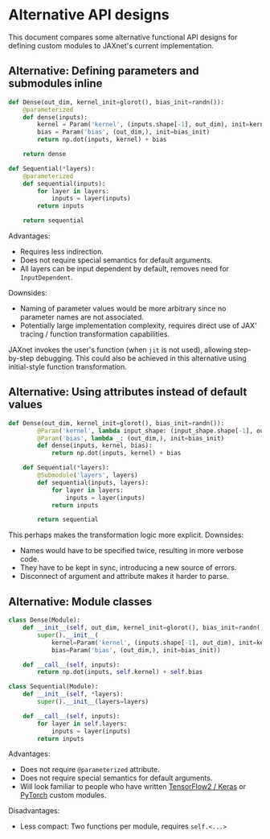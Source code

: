 # Alternative API designs

This document compares some alternative functional API designs for defining custom modules to JAXnet's current implementation.

## Alternative: Defining parameters and submodules inline

```python
def Dense(out_dim, kernel_init=glorot(), bias_init=randn()):
    @parameterized
    def dense(inputs):
        kernel = Param('kernel', (inputs.shape[-1], out_dim), init=kernel_init)
        bias = Param('bias', (out_dim,), init=bias_init)
        return np.dot(inputs, kernel) + bias

    return dense

def Sequential(*layers):
    @parameterized
    def sequential(inputs):
        for layer in layers:
            inputs = layer(inputs)
        return inputs

    return sequential
```

Advantages:
- Requires less indirection.
- Does not require special semantics for default arguments.
- All layers can be input dependent by default, removes need for `InputDependent`.

Downsides:
- Naming of parameter values would be more arbitrary since no parameter names are not associated.
- Potentially large implementation complexity, requires direct use of JAX' tracing / function transformation capabilities.

JAXnet invokes the user's function (when `jit` is not used), allowing step-by-step debugging.
This could also be achieved in this alternative using initial-style function transformation.

## Alternative: Using attributes instead of default values

```python
def Dense(out_dim, kernel_init=glorot(), bias_init=randn()):
        @Param('kernel', lambda input_shape: (input_shape.shape[-1], out_dim), init=kernel_init)
        @Param('bias', lambda _: (out_dim,), init=bias_init)
        def dense(inputs, kernel, bias):
            return np.dot(inputs, kernel) + bias

    def Sequential(*layers):
        @Submodule('layers', layers)
        def sequential(inputs, layers):
            for layer in layers:
                inputs = layer(inputs)
            return inputs

        return sequential
```

This perhaps makes the transformation logic more explicit. Downsides:
- Names would have to be specified twice, resulting in more verbose code.
- They have to be kept in sync, introducing a new source of errors.
- Disconnect of argument and attribute makes it harder to parse.

## Alternative: Module classes

```python
class Dense(Module):
    def __init__(self, out_dim, kernel_init=glorot(), bias_init=randn()):
        super().__init__(
            kernel=Param('kernel', (inputs.shape[-1], out_dim), init=kernel_init)
            bias=Param('bias', (out_dim,), init=bias_init))

    def __call__(self, inputs):
        return np.dot(inputs, self.kernel) + self.bias

class Sequential(Module):
    def __init__(self, *layers):
        super().__init__(layers=layers)

    def __call__(self, inputs):
        for layer in self.layers:
            inputs = layer(inputs)
        return inputs
```
Advantages:
- Does not require `@parameterized` attribute.
- Does not require special semantics for default arguments.
- Will look familiar to people who have written [TensorFlow2 / Keras](https://www.tensorflow.org/beta/tutorials/eager/custom_layers#implementing_custom_layers) or [PyTorch](https://pytorch.org/docs/stable/notes/extending.html#adding-a-module) custom modules.

Disadvantages:
- Less compact: Two functions per module, requires `self.<...>`